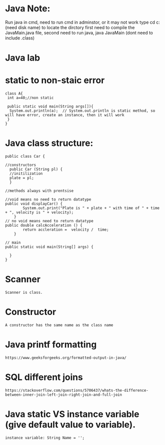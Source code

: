 # Java Note:

Run java in cmd, need to run cmd in adminstor, or it may not work
type cd c:\(need disk name) to locate the dirctory
first need to compile the JavaMain.java file,
second need to run java, java JavaMain (dont need to include .class)


# Java lab

# static to non-staic error

	class A{  
	 int a=40;//non static  

	 public static void main(String args[]){  
	  System.out.println(a);  // System.out.println is static method, so will have error, create an instance, then it will work
	 }  
	}     


# Java class structure:

	public class Car {

	//constructors
	  public Car (String pl) {
	  //initilization 
	  plate = pl;
	  }

	//methods always with prentsise

	//void means no need to return datatype
	public void displayCar() {
			System.out.print("Plate is " + plate + " with time of " + time + ", velocity is " + velocity);
		}
	// no void means need to return datatype
	public double calcAcceleration () {
			return accleration =  velocity /  time;
		}

	// main
	public static void main(String[] args) {

	  }
	}
	
# Scanner 
	Scanner is class.
	
# Constructor
	A constructor has the same name as the class name
	
# Java printf formatting
	https://www.geeksforgeeks.org/formatted-output-in-java/

# SQL different joins
	https://stackoverflow.com/questions/5706437/whats-the-difference-between-inner-join-left-join-right-join-and-full-join
	
# Java static VS instance variable (give default value to variable).
	instance variable: String Name = '';
	
	
